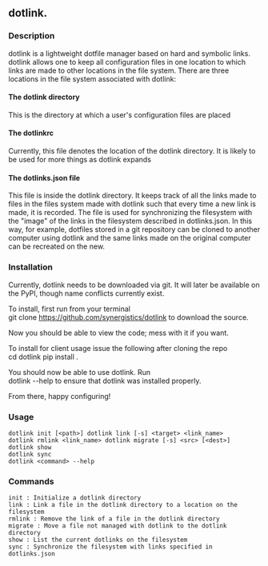 ## dotlink.

### Description 
  dotlink is a lightweight dotfile manager based on hard and symbolic
  links. dotlink allows one to keep all configuration files in one location to
  which links are made to other locations in the file system. There are three
  locations in the file system associated with dotlink:

#### The dotlink directory  
  This is the directory at which a user's configuration files are placed

#### The dotlinkrc  
  Currently, this file denotes the location of the dotlink directory. It is
  likely to be used for more things as dotlink expands

#### The dotlinks.json file  
  This file is inside the dotlink directory. It keeps track of all the links
  made to files in the files system made with dotlink such that every time a
  new link is made, it is recorded. The file is used for synchronizing the
  filesystem with the "image" of the links in the filesystem described in
  dotlinks.json. In this way, for example, dotfiles stored in a git repository
  can be cloned to another computer using dotlink and the same links made on
  the original computer can be recreated on the new.

### Installation
  Currently, dotlink needs to be downloaded via git. It will later be available
  on the PyPI, though name conflicts currently exist.

  To install, first run from your terminal  
    git clone https://github.com/synergistics/dotlink
  to download the source.  

  Now you should be able to view the code; mess with it if you want.  

  To install for client usage issue the following after cloning the repo  
    cd dotlink
    pip install .

  You should now be able to use dotlink. Run  
    dotlink --help
  to ensure that dotlink was installed properly.

  From there, happy configuring!

### Usage 
    dotlink init [<path>] dotlink link [-s] <target> <link_name>   
    dotlink rmlink <link_name> dotlink migrate [-s] <src> [<dest>]   
    dotlink show   
    dotlink sync  
    dotlink <command> --help  

### Commands 
    init : Initialize a dotlink directory   
    link : Link a file in the dotlink directory to a location on the filesystem   
    rmlink : Remove the link of a file in the dotlink directory   
    migrate : Move a file not managed with dotlink to the dotlink directory  
    show : List the current dotlinks on the filesystem   
    sync : Synchronize the filesystem with links specified in dotlinks.json   
   
